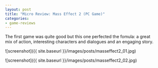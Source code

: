 ```yaml
---
layout: post
title: "Micro Review: Mass Effect 2 (PC Game)"
categories:
- game-reviews
---
```



The first game was quite good but this one perfected the fomula: a great mix of action, interesting characters and dialogues and an engaging story.


![screenshot]({{ site.baseurl }}/images/posts/masseffect2_01.jpg)

![screenshot]({{ site.baseurl }}/images/posts/masseffect2_02.jpg)

